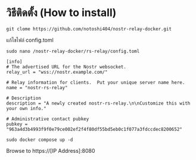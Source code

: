 # วิธีติดตั้ง (How to install)

~~~
git clome https://github.com/notoshi404/nostr-relay-docker.git
~~~

แก้ไขไฟล์ config.toml
~~~
sudo nano /nostr-relay-docker/rs-relay/config.toml
~~~

~~~
[info]
# The advertised URL for the Nostr websocket.
relay_url = "wss://nostr.example.com/"

# Relay information for clients.  Put your unique server name here.
name = "nostr-rs-relay"

# Description
description = "A newly created nostr-rs-relay.\n\nCustomize this with your own info."

# Administrative contact pubkey
pubkey = "963a4d3b4993f9f0e79ce002ef2f4f80df55bd5eb0c1f077a3fdccdec8200652"
~~~

~~~
sudo docker compose up -d
~~~

Browse to https://[IP Address]:8080